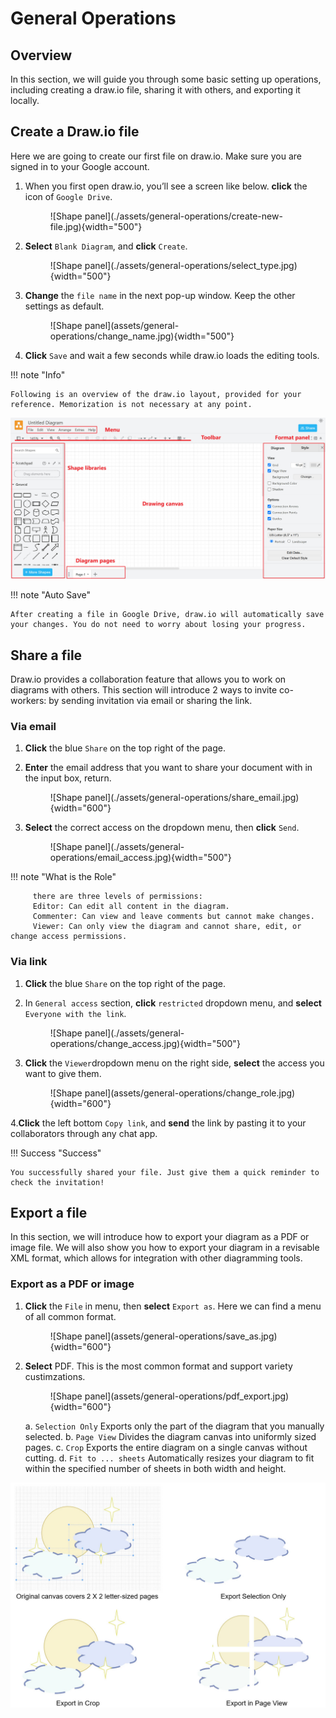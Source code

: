 # General Operations

## Overview

In this section, we will guide you through some basic setting up operations, including creating a draw.io file, sharing it with others, and exporting it locally.

## Create a Draw.io file
Here we are going to create our first file on draw.io. Make sure you are signed in to your Google account.

1. When you first open draw.io, you’ll see a screen like below. 
**click** the icon of `Google Drive`.

    <figure markdown>
    ![Shape panel](./assets/general-operations/create-new-file.jpg){width="500"}
    </figure>


2. **Select** `Blank Diagram`, and **click** `Create`.
   <figure markdown>
   ![Shape panel](./assets/general-operations/select_type.jpg){width="500"}
   </figure>
3. **Change** the `file name` in the next pop-up window. Keep the other settings as default.
      <figure markdown>
   ![Shape panel](assets/general-operations/change_name.jpg){width="500"}
      </figure>
4. **Click** `Save` and wait a few seconds while draw.io loads the editing tools.

!!! note "Info"

    Following is an overview of the draw.io layout, provided for your reference. Memorization is not necessary at any point.
![page_layout.jpg](assets/general-operations/page_layout.jpg)


!!! note "Auto Save"
    
    After creating a file in Google Drive, draw.io will automatically save your changes. You do not need to worry about losing your progress.

## Share a file
Draw.io provides a collaboration feature that allows you to work on diagrams with others. This section will introduce 2 ways to invite co-workers: by sending invitation via email or sharing the link.

### Via email ###

1. **Click** the blue `Share` on the top right of the page.

2. **Enter** the email address that you want to share your document with in the input box, return.

   <figure markdown>
   ![Shape panel](./assets/general-operations/share_email.jpg){width="600"}
   </figure>

3. **Select** the correct access on the dropdown menu, then **click** `Send`.

   <figure markdown>
   ![Shape panel](./assets/general-operations/email_access.jpg){width="500"}
   </figure>

!!! note "What is the Role"
    
         there are three levels of permissions: 
         Editor: Can edit all content in the diagram.
         Commenter: Can view and leave comments but cannot make changes.
         Viewer: Can only view the diagram and cannot share, edit, or change access permissions.

### Via link ###

1. **Click** the blue `Share` on the top right of the page.

2. In `General access` section, **click** `restricted` dropdown menu, and **select** `Everyone with the link`.

   <figure markdown>
   ![Shape panel](./assets/general-operations/change_access.jpg){width="500"}
   </figure>
   
3. **Click** the `Viewer`dropdown menu on the right side, **select** the access you want to give them.

   <figure markdown>
   ![Shape panel](assets/general-operations/change_role.jpg){width="600"}
   </figure>

4.**Click** the left bottom `Copy link`, and **send** the link by pasting it to your collaborators through any chat app.

!!! Success "Success"

    You successfully shared your file. Just give them a quick reminder to check the invitation!


## Export a file

In this section, we will introduce how to export your diagram as a PDF or image file. We will also show you how to export your diagram in a revisable XML format, which allows for integration with other diagramming tools.

### Export as a PDF or image ###

1. **Click** the `File` in menu, then **select** `Export as`. Here we can find a menu of all common format.

      <figure markdown>
      ![Shape panel](assets/general-operations/save_as.jpg){width="600"}
      </figure>
   
2. **Select** PDF. This is the most common format and support variety custimzations.

      <figure markdown>
      ![Shape panel](assets/general-operations/pdf_export.jpg){width="600"}
      </figure>
   
      a. `Selection Only` Exports only the part of the diagram that you manually selected.
      b. `Page View` Divides the diagram canvas into uniformly sized pages.
      c. `Crop`  Exports the entire diagram on a single canvas without cutting.
      d. `Fit to ... sheets`  Automatically resizes your diagram to fit within the specified number of sheets in both width and height.

![diff_page_export_setting.jpg](assets/general-operations/diff_page_export_setting.jpg)


